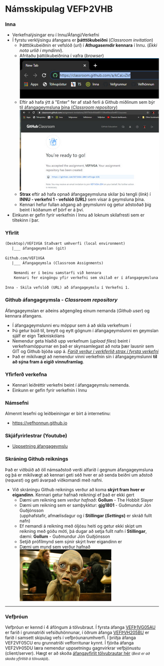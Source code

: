 # Námsskipulag VEFÞ2VHB

### Inna 

* Verkefnalýsingar eru í Innu/Áfangi/Verkefni
* Í fyrstu verklýsingu áfangans er **þátttökubeiðni** (_Classroom invitation_) 
  * Þátttökubeiðnin er vefslóð (_url_) í **Athugasemdir kennara** í Innu. (_Ekki nota urlið í myndinni_). 
  * Afritaðu þáttökubeiðnina í vafra (_browser_) <br>  ![invitation](classroom-beidni.jpg) 
  * Eftir að hafa ýtt á "Enter" fer af stað ferli á Github miðlinum sem býr til áfangageymsluna þína	(_Classroom repository_)<br>
  ![you are ready to go](readytogo.jpg)
  * **Strax** eftir að hafa opnað áfangageymsluna skilar þú tengli (_link_) í **INNU - verkefni 1 - vefslóð (URL)**  sem vísar á geymsluna þína. 
  * Kennari hefur fullan aðgang að geymslunni og getur aðstoðað þig beint í kóðanum ef þörf er á því. 
* Einkunn er gefin fyrir verkefnin í Innu að loknum skilafresti sem er tiltekinn í þar.

### Yfirlit

```
(Desktop)/VEF1VGA Staðvært umhverfi (local environment)
   |___	áfangageymslan (git)

Github.com/VEF1VGA
   |___ Áfangageymsla (Classroom Assignments)
   
	Nemandi er í beinu samstarfi við kennara
	Kennari fer eingöngu yfir verkefni sem skilað er í áfangageymsluna
	
Inna - Skila vefslóð (URL) að áfangageymslu í Verkefni 1.

```

### Github áfangageymsla - _Classroom repository_

Áfangageymslan er aðeins aðgengileg einum nemanda (_Github user_) og kennara áfangans.

* Í áfangageymslunni eru möppur sem á að skila verkefnum í
* Þú getur búið til, breytt og eytt gögnum í áfangageymslunni en geymslan sjálf er eign Tækniskólans
* Nemendur geta hlaðið upp verkefnum (_upload files_) beint í verkefnamöppurnar en það er skynsamlegast að nota þær lausnir sem GIT og Github bjóða upp á. [_Farið verður í verkferlið strax í fyrsta verkefni_](Git_verklag.md)
* Það er mikilvægt að nemendur vinni verkefnin sín í áfangageymslunni **til að sýna fram á eigið vinnuframlag**. 

### Yfirferð verkefna

* Kennari leiðréttir verkefni beint í áfangageymslu nemenda. 
* Einkunn er gefin fyrir verkefnin í Innu 

### Námsefni

Almennt lesefni og leiðbeiningar er birt á internetinu: 

* https://vefhonnun.github.io 

### Skjáfyrirlestrar (Youtube) 

* [Uppsetning áfangageymslu](https://youtu.be/PPwpF6yTX3Y)

### Skráning Github reiknings

Það er viðbúið að öll námsaðstoð verði alfarið í gegnum áfangageymsluna og þá er mikilvægt að kennari geti séð hver er að senda beiðni um aðstoð (_request_) og geti ávarpað viðkomandi með nafni.  

* Við skráningu Github reiknings verður að koma **skýrt fram hver er eigandinn**. Kennari getur hafnað reikningi ef það er ekki gert
  * Dæmi um reikning sem _verður hafnað_: **Gollum** - The Hobbit Slayer
  * Dæmi um reikning sem er samþykktur: **gjg1801** - Guðmundur Jón Guðjónsson <br> (upphafstafir, afmælisdagur og í **Stillingar (_Settings_)** er skráð fullt nafn) 
  * Ef nemandi á reikning með óljósu heiti og getur ekki skipt um reikning með góðu móti, þá dugar að setja fullt nafn í  **Stillingar**, dæmi: **Gollum** - Guðmundur Jón Guðjónsson
  * Setjið prófílmynd sem sýnir skýrt hver eigandinn er
  * Dæmi um mynd sem verður hafnað <br>
    ![Golli](gollum_s.jpg)
    

<hr>

### Vefþróun

Vefþróun er kennd í 4 áföngum á tölvubraut. Í fyrsta áfanga [VEFÞ1VG05AU](https://vefgrunnur.github.io/) er farið í grunnatriði vefsíðuhönnunar, í öðrum áfanga [VEFÞVH205BU](https://vefhonnun.github.io/) er farið í samsett skipulag vefs í vefþróunarumhverfi. Í þriðja áfanga VEF2VF05CU eru grunnatriði vefforritunar kynnt. Í fjórða áfanga VEF2VÞ05DU læra nemendur uppsetningu gagnvirkrar vefþjónustu (client/server).  Hægt er að skoða <a href="https://tskoli.github.io"> áfangayfirlit tölvubrautar hér</a> <small>(_Best er að skoða yfirlitið á tölvuskjá_)</small>.


